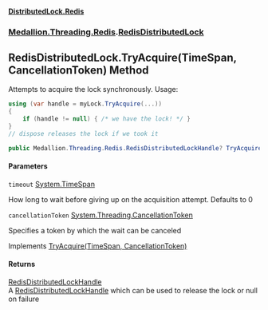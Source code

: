 #### [DistributedLock.Redis](README.md 'README')
### [Medallion.Threading.Redis](Medallion.Threading.Redis.md 'Medallion.Threading.Redis').[RedisDistributedLock](RedisDistributedLock.md 'Medallion.Threading.Redis.RedisDistributedLock')

## RedisDistributedLock.TryAcquire(TimeSpan, CancellationToken) Method

Attempts to acquire the lock synchronously. Usage: 

```csharp
using (var handle = myLock.TryAcquire(...))
{
    if (handle != null) { /* we have the lock! */ }
}
// dispose releases the lock if we took it
```

```csharp
public Medallion.Threading.Redis.RedisDistributedLockHandle? TryAcquire(System.TimeSpan timeout=default(System.TimeSpan), System.Threading.CancellationToken cancellationToken=default(System.Threading.CancellationToken));
```
#### Parameters

<a name='Medallion.Threading.Redis.RedisDistributedLock.TryAcquire(System.TimeSpan,System.Threading.CancellationToken).timeout'></a>

`timeout` [System.TimeSpan](https://docs.microsoft.com/en-us/dotnet/api/System.TimeSpan 'System.TimeSpan')

How long to wait before giving up on the acquisition attempt. Defaults to 0

<a name='Medallion.Threading.Redis.RedisDistributedLock.TryAcquire(System.TimeSpan,System.Threading.CancellationToken).cancellationToken'></a>

`cancellationToken` [System.Threading.CancellationToken](https://docs.microsoft.com/en-us/dotnet/api/System.Threading.CancellationToken 'System.Threading.CancellationToken')

Specifies a token by which the wait can be canceled

Implements [TryAcquire(TimeSpan, CancellationToken)](https://github.com/madelson/DistributedLock/tree/default-documentation/docs/api/DistributedLock.Core/IDistributedLock.TryAcquire.GcM73KNvUAY5aoOOhgln1g.md 'Medallion.Threading.IDistributedLock.TryAcquire(System.TimeSpan,System.Threading.CancellationToken)')

#### Returns
[RedisDistributedLockHandle](RedisDistributedLockHandle.md 'Medallion.Threading.Redis.RedisDistributedLockHandle')  
A [RedisDistributedLockHandle](RedisDistributedLockHandle.md 'Medallion.Threading.Redis.RedisDistributedLockHandle') which can be used to release the lock or null on failure